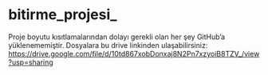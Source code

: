 # bitirme_projesi_

Proje boyutu kısıtlamalarından dolayı gerekli olan her şey GitHub’a yüklenememiştir. Dosyalara bu drive linkinden ulaşabilirsiniz: https://drive.google.com/file/d/10td867xobDonxaj8N2Pn7xzyoiB8TZV_/view?usp=sharing
